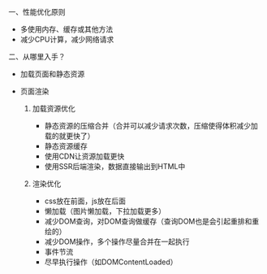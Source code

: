 一、性能优化原则

  - 多使用内存、缓存或其他方法
  - 减少CPU计算，减少网络请求

二、从哪里入手？

  - 加载页面和静态资源
  - 页面渲染

    1. 加载资源优化

        - 静态资源的压缩合并（合并可以减少请求次数，压缩使得体积减少加载的就更快了）
        - 静态资源缓存
        - 使用CDN让资源加载更快
        - 使用SSR后端渲染，数据直接输出到HTML中

    2. 渲染优化

        - css放在前面，js放在后面
        - 懒加载（图片懒加载，下拉加载更多）
        - 减少DOM查询，对DOM查询做缓存（查询DOM也是会引起重排和重绘的）
        - 减少DOM操作，多个操作尽量合并在一起执行
        - 事件节流
        - 尽早执行操作（如DOMContentLoaded）

